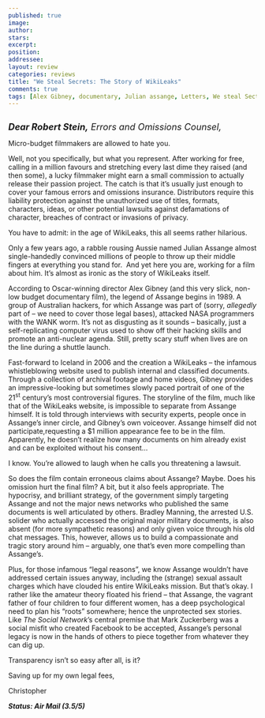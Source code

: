 ```yaml
---
published: true
image:
author: 
stars: 
excerpt: 
position: 
addressee: 
layout: review
categories: reviews
title: "We Steal Secrets: The Story of WikiLeaks"
comments: true
tags: [Alex Gibney, documentary, Julian assange, Letters, We steal Sectrets, wikileaks]
---
```

<div><p><span class="full-image-block ssNonEditable"><span><a href="/letters/2013/6/25/we-steal-secrets-the-story-of-wikileaks.html"><img src="http://static.squarespace.com/static/5005f6bcc4aa41161b33e89e/5329cf1fe4b07c068ebf74de/5329cf1fe4b07c068ebf786b/1372173084143/We%20Steal%20Secrets.jpg" alt="" /></a></span></span></p>
<p><span style="font-size:130%;"><strong><em>Dear Robert Stein,</em></strong><em> Errors and Omissions Counsel,</em></span></p>
<p>Micro-budget filmmakers are allowed to hate you.</p>
<p>Well, not you specifically, but what you represent. After working for free, calling in a million favours and stretching every last dime they raised (and then some), a lucky filmmaker might earn a small commission to actually release their passion project. The catch is that it&rsquo;s usually just enough to cover your famous errors and omissions insurance. Distributors require this liability protection against the unauthorized use of titles, formats, characters, ideas, or other potential lawsuits against defamations of character, breaches of contract or invasions of privacy.</p>
<p>You have to admit: in the age of WikiLeaks, this all seems rather hilarious.</p>
<p>Only a few years ago, a rabble rousing Aussie named Julian Assange almost single-handedly convinced millions of people to throw up their middle fingers at everything you stand for.&nbsp; And yet here you are, working for a film about him. It&rsquo;s almost as ironic as the story of WikiLeaks itself.</p>
<p>According to Oscar-winning director Alex Gibney (and this very slick, non-low budget documentary film), the legend of Assange begins in 1989. A group of Australian hackers, for which Assange was part of (sorry, <em>allegedly </em>part of &ndash; we need to cover those legal bases), attacked NASA programmers with the WANK worm. It&rsquo;s not as disgusting as it sounds &ndash; basically, just a self-replicating computer virus used to show off their hacking skills and promote an anti-nuclear agenda. Still, pretty scary stuff when lives are on the line during a shuttle launch.</p>
<p>Fast-forward to Iceland in 2006 and the creation a WikiLeaks &ndash; the infamous whistleblowing website used to publish internal and classified documents. Through a collection of archival footage and home videos, Gibney provides an impressive-looking but sometimes slowly paced portrait of one of the 21<sup>st</sup> century&rsquo;s most controversial figures. The storyline of the film, much like that of the WikiLeaks website, is impossible to separate from Assange himself. It is told through interviews with security experts, people once in Assange&rsquo;s inner circle, and Gibney&rsquo;s own voiceover. Assange himself did not participate,requesting a $1 million appearance fee to be in the film. Apparently, he doesn&#8217;t realize how many documents on him already exist and can be exploited without his consent&#8230;</p>
<p>I know. You&rsquo;re allowed to laugh when he calls you threatening a lawsuit.</p>
<p>So does the film contain erroneous claims about Assange? Maybe. Does his omission hurt the final film? A bit, but it also feels appropriate. The hypocrisy, and brilliant strategy, of the government simply targeting Assange and not the major news networks who published the same documents is well articulated by others. Bradley Manning, the arrested U.S. solider who actually accessed the original major military documents, is also absent (for more sympathetic reasons) and only given voice through his old chat messages. This, however, allows us to build a compassionate and tragic story around him &ndash; arguably, one that&rsquo;s even more compelling than Assange&rsquo;s.</p>
<p>Plus, for those infamous &ldquo;legal reasons&rdquo;, we know Assange wouldn&rsquo;t have addressed certain issues anyway, including the (strange) sexual assault charges which have clouded his entire WikiLeaks mission. But that&rsquo;s okay. I rather like the amateur theory floated his friend &ndash; that Assange, the vagrant father of four children to four different women, has a deep psychological need to plan his &ldquo;roots&rdquo; somewhere; hence the unprotected sex stories. Like <em>The Social Network</em>&rsquo;s central premise that Mark Zuckerberg was a social misfit who created Facebook to be accepted, Assange&rsquo;s personal legacy is now in the hands of others to piece together from whatever they can dig up.</p>
<p>Transparency isn&rsquo;t so easy after all, is it?</p>
<p>Saving up for my own legal fees,</p>
<p>Christopher</p>
<p><strong><em>Status: Air Mail (3.5/5)</em></strong></p></div>
